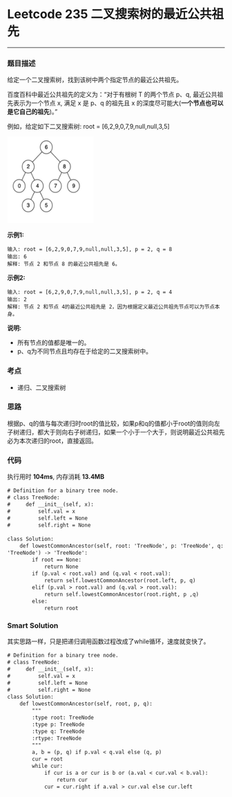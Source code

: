 # Leetcode 235 二叉搜索树的最近公共祖先
***
### 题目描述
给定一个二叉搜索树，找到该树中两个指定节点的最近公共祖先。  

百度百科中最近公共祖先的定义为：“对于有根树 T 的两个节点 p、q, 最近公共祖先表示为一个节点 x, 满足 x 是 p、q 的祖先且 x 的深度尽可能大(**一个节点也可以是它自己的祖先**)。”  

例如，给定如下二叉搜索树: root = [6,2,9,0,7,9,null,null,3,5]  
   
<img src="images/235.png" width="200" height="200" >

**示例1:**   
	
	输入: root = [6,2,9,0,7,9,null,null,3,5], p = 2, q = 8  
	输出: 6  
	解释: 节点 2 和节点 8 的最近公共祖先是 6。

**示例2:**   
	
	输入: root = [6,2,9,0,7,9,null,null,3,5], p = 2, q = 4  
	输出: 2  
	解释: 节点 2 和节点 4的最近公共祖先是 2，因为根据定义最近公共祖先节点可以为节点本身。
	
**说明:**  

* 所有节点的值都是唯一的。
* p、q为不同节点且均存在于给定的二叉搜索树中。 

### 考点

* 递归、二叉搜索树


### 思路 
根据p、q的值与每次递归时root的值比较，如果p和q的值都小于root的值则向左子树递归，都大于则向右子树递归，如果一个小于一个大于，则说明最近公共祖先必为本次递归的root，直接返回。 

### 代码  
执行用时 **104ms**, 内存消耗 **13.4MB**

```
# Definition for a binary tree node.
# class TreeNode:
#     def __init__(self, x):
#         self.val = x
#         self.left = None
#         self.right = None

class Solution:
    def lowestCommonAncestor(self, root: 'TreeNode', p: 'TreeNode', q: 'TreeNode') -> 'TreeNode':
        if root == None:
            return None
        if (p.val < root.val) and (q.val < root.val):
            return self.lowestCommonAncestor(root.left, p, q)
        elif (p.val > root.val) and (q.val > root.val):
            return self.lowestCommonAncestor(root.right, p ,q)
        else:
            return root              
```

### Smart Solution

其实思路一样，只是把递归调用函数过程改成了while循环，速度就变快了。

```
# Definition for a binary tree node.
# class TreeNode:
#     def __init__(self, x):
#         self.val = x
#         self.left = None
#         self.right = None
class Solution:
    def lowestCommonAncestor(self, root, p, q):
        """
        :type root: TreeNode
        :type p: TreeNode
        :type q: TreeNode
        :rtype: TreeNode
        """
        a, b = (p, q) if p.val < q.val else (q, p)
        cur = root
        while cur:
            if cur is a or cur is b or (a.val < cur.val < b.val):
                return cur
            cur = cur.right if a.val > cur.val else cur.left
```




	